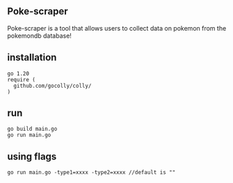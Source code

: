 ## Poke-scraper
Poke-scraper is a tool that allows users to collect data on pokemon from the pokemondb database! 

## installation
```
go 1.20
require (
  github.com/gocolly/colly/
)
```
## run
```
go build main.go
go run main.go
```

## using flags

```
go run main.go -type1=xxxx -type2=xxxx //default is ""
```
